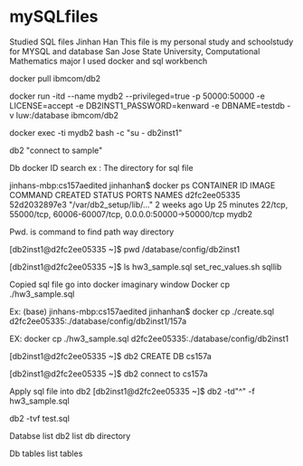 # mySQLfiles
Studied SQL files 
Jinhan Han
This file is my personal study and schoolstudy for MYSQL and database
San Jose State University, Computational Mathematics major
I used docker and sql workbench

docker pull ibmcom/db2
 
docker run -itd --name mydb2 --privileged=true -p 50000:50000 -e LICENSE=accept -e DB2INST1_PASSWORD=kenward -e DBNAME=testdb -v luw:/database ibmcom/db2
 
docker exec -ti mydb2 bash -c "su - db2inst1"
 
db2 "connect to sample"
 

Db docker ID search ex :
The directory for sql file

jinhans-mbp:cs157aedited jinhanhan$ docker ps
CONTAINER ID   IMAGE          COMMAND                  CREATED       STATUS          PORTS                                                          NAMES
d2fc2ee05335   52d2032897e3   "/var/db2_setup/lib/…"   2 weeks ago   Up 25 minutes   22/tcp, 55000/tcp, 60006-60007/tcp, 0.0.0.0:50000->50000/tcp   mydb2


Pwd. is command to find path way directory

[db2inst1@d2fc2ee05335 ~]$ pwd
/database/config/db2inst1

[db2inst1@d2fc2ee05335 ~]$ ls
hw3_sample.sql  set_rec_values.sh  sqllib


Copied sql file go into docker imaginary window
Docker cp ./hw3_sample.sql 

Ex:
(base) jinhans-mbp:cs157aedited jinhanhan$ docker cp ./create.sql d2fc2ee05335:./database/config/db2inst1/157a

EX: 
docker cp ./hw3_sample.sql d2fc2ee05335:./database/config/db2inst1


[db2inst1@d2fc2ee05335 ~]$ db2 CREATE DB cs157a

[db2inst1@d2fc2ee05335 ~]$ db2 connect to cs157a

Apply sql file into db2
[db2inst1@d2fc2ee05335 ~]$ db2 -td"^" -f hw3_sample.sql 


db2 -tvf test.sql 

Databse list
db2 list db directory

Db tables
list tables

